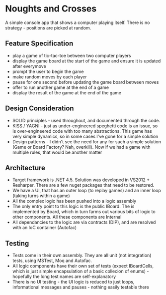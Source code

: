 # Noughts and Crosses

A simple console app that shows a computer playing itself. There is no strategy - positions are picked at random.

Feature Specification
---------------------
* play a game of tic-tac-toe between two computer players
* display the game board at the start of the game and ensure it is updated after everymove
* prompt the user to begin the game
* make random moves by each player
* pause for one second before updating the game board between moves
* offer to run another game at the end of a game
* display the result of the game at the end of the game

Design Consideration
--------------------
* SOLID principles - used throughout, and documented through the code. 
* KISS / YAGNI - just as under-engineered speghetti code is an issue, so is over-engineered code with too many abstractions. This game has very simple dynamics, so in some cases I've gone for a simple solution
* Design patterns - I didn't see the need for any for such a simple solution (Game or Board Factory? Nah, overkill). Now if we had a game with multiple rules, that would be another matter

Architecture
------------
* Target framework is .NET 4.5. Solution was developed in VS2012 + Resharper. There are a few nuget packages that need to be restored.
* We have a UI, that has an outer loop (to replay games) and an inner loop (taking turns within a game)
* All the complex logic has been pushed into a logic assembly
* The only entry point to this logic is the public IBoard. The is implemented by Board, which in turn farms out various bits of logic to other components. All these components are Internal
* All dependancies to the logic are via contracts (DIP), and are resolved with an IoC container (Autofac)

Testing
-------
* Tests come in their own assembly. They are all unit (not integration) tests, using MSTest, Moq and Autofac.
* All logic components have their own set of tests (expect IBoardCells, which is just simple encapsulation of a basic collecion of enums) - hopefully the long test names are self-explanatory
* There is no UI testing - the UI logic is reduced to just loops, informational messages and pauses - nothing easily testable there



